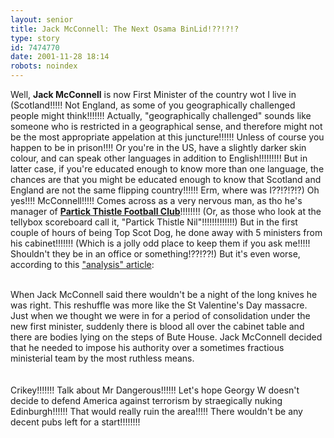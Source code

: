 ```yaml
---
layout: senior
title: Jack McConnell: The Next Osama BinLid!??!?!?
type: story
id: 7474770
date: 2001-11-28 18:14
robots: noindex
---
```

Well, <b>Jack McConnell</b> is now First Minister of the country wot I live in (Scotland!!!!! Not England, as some of you geographically challenged people might think!!!!!!! Actually, "geographically challenged" sounds like someone who is restricted in a geographical sense, and therefore might not be the most appropriate appelation at this juncture!!!!!! Unless of course you happen to be in prison!!!! Or you're in the US, have a slightly darker skin colour, and can speak other languages in addition to English!!!!!!!!! But in latter case, if you're educated enough to know more than one language, the chances are that you might be educated enough to know that Scotland and England are not the same flipping country!!!!!! Erm, where was I??!?!?!?) Oh yes!!!! McConnell!!!!! Comes across as a very nervous man, as tho he's manager of <b><a href="http://www.ptfc.net/">Partick Thistle Football Club</a></b>!!!!!!!! (Or, as those who look at the tellybox scoreboard call it, "Partick Thistle Nil"!!!!!!!!!!!!!) But in the first couple of hours of being Top Scot Dog, he done away with 5 ministers from his cabinet!!!!!!! (Which is a jolly odd place to keep them if you ask me!!!!! Shouldn't they be in an office or something!??!??!) But it's even worse, according to this <a href="http://www.theherald.co.uk/opinion/mcwhirter/archive/28-11-19101-22-43-2.html">"analysis" article</a>: <br/> <br/><div class="quote">When Jack McConnell said there wouldn't be a night of the long knives he was right. This reshuffle was more like the St Valentine's Day massacre. Just when we thought we were in for a period of consolidation under the new first minister, suddenly there is blood all over the cabinet table and there are bodies lying on the steps of Bute House. Jack McConnell decided that he needed to impose his authority over a sometimes fractious ministerial team by the most ruthless means.</div> <br/> <br/>Crikey!!!!!!! Talk about Mr Dangerous!!!!!! Let's hope Georgy W doesn't decide to defend America against terrorism by straegically nuking Edinburgh!!!!!! That would really ruin the area!!!!! There wouldn't be any decent pubs left for a start!!!!!!!!